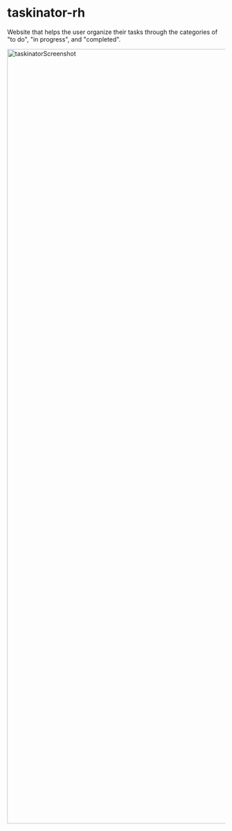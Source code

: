 # taskinator-rh

Website that helps the user organize their tasks through the categories of "to do", "in progress", and "completed".

<img width="1788" alt="taskinatorScreenshot" src="https://user-images.githubusercontent.com/88352747/145128425-c3f6d0a6-6011-4ee2-afd6-739925dcefec.png">
